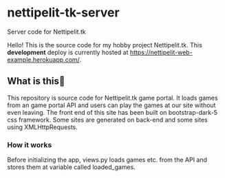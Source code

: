 # nettipelit-tk-server
Server code for Nettipelit.tk

Hello! This is the source code for my hobby project Nettipelit.tk. This **development** deploy is currently hosted at https://nettipelit-web-example.herokuapp.com/.

## What is this🤔 ##
This repository is source code for Nettipelit.tk game portal. It loads games from an game portal API and users can play the games at our site without even leaving. The front end of this site has been built on bootstrap-dark-5 css framework. Some sites are generated on back-end and some sites using XMLHttpRequests. 

### How it works ###
Before initializing the app, views.py loads games etc. from the API and stores them at variable called loaded_games.
